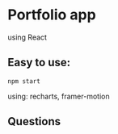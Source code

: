 # Portfolio app

using React 


## Easy to use:

```
npm start
```
using: recharts, framer-motion
## Questions

